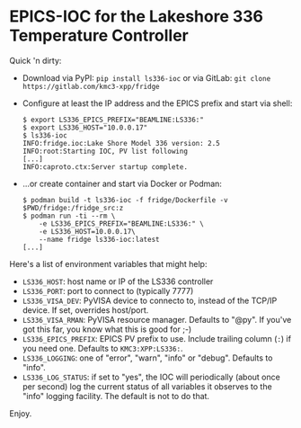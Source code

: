EPICS-IOC for the Lakeshore 336 Temperature Controller
======================================================

Quick 'n dirty:

 - Download via PyPI: `pip install ls336-ioc` or via GitLab: `git clone https://gitlab.com/kmc3-xpp/fridge`
 
 - Configure at least the IP address and the EPICS prefix and start via shell:
   ```
   $ export LS336_EPICS_PREFIX="BEAMLINE:LS336:"
   $ export LS336_HOST="10.0.0.17"
   $ ls336-ioc
   INFO:fridge.ioc:Lake Shore Model 336 version: 2.5
   INFO:root:Starting IOC, PV list following
   [...]
   INFO:caproto.ctx:Server startup complete.
   ```
   
 - ...or create container and start via Docker or Podman:
   ```
   $ podman build -t ls336-ioc -f fridge/Dockerfile -v $PWD/fridge:/fridge_src:z
   $ podman run -ti --rm \
       -e LS336_EPICS_PREFIX="BEAMLINE:LS336:" \
	   -e LS336_HOST=10.0.0.17\
	   --name fridge ls336-ioc:latest
   [...]
   ```
   
 Here's a list of environment variables that might help:
 
  - `LS336_HOST`: host name or IP of the LS336 controller
  - `LS336_PORT`: port to connect to (typically 7777)
  - `LS336_VISA_DEV`: PyVISA device to connecto to, instead of the
    TCP/IP device. If set, overrides host/port.
  - `LS336_VISA_RMAN`: PyVISA resource manager. Defaults to "@py".
    If you've got this far, you know what this is good for ;-)
  - `LS336_EPICS_PREFIX`: EPICS PV prefix to use. Include trailing column
    (`:`) if you need one. Defaults to `KMC3:XPP:LS336:`.
  - `LS336_LOGGING`: one of "error", "warn", "info" or "debug". Defaults
    to "info".
  - `LS336_LOG_STATUS`: if set to "yes", the IOC will periodically
    (about once per second) log the
    current status of all variables it observes to the "info" logging
	facility. The default is not to do that.
 
   
 Enjoy.


